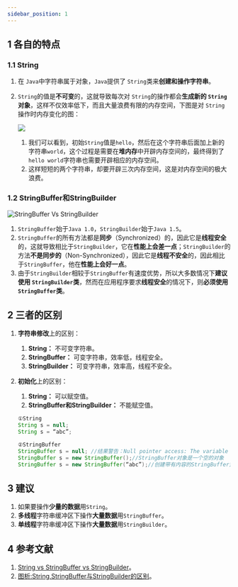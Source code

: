 ```yaml
---
sidebar_position: 1
---
```


## 1 各自的特点

### 1.1 String

1. 在 `Java`中字符串属于对象，`Java`提供了 `String`类来**创建和操作字符串**。
2. `String`的值是**不可变**的，这就导致每次对 `String`的操作都会**生成新的 `String`对象**，这样不仅效率低下，而且大量浪费有限的内存空间，下图是对 `String`操作时内存变化的图：

   ![](https://ricear.com/media/202105//1621914583.6706944.png)

   1. 我们可以看到，初始`String`值是`hello`，然后在这个字符串后面加上新的字符串`world`，这个过程是需要在**堆内存**中开辟内存空间的，最终得到了`hello world`字符串也需要开辟相应的内存空间。
   2. 这样短短的两个字符串，却要开辟三次内存空间，这是对内存空间的极大浪费。

### 1.2 StringBuffer和StringBuilder

![StringBuffer Vs StringBuilder](https://ricear.com/media/202105//1621914583.7803657.png)

1. `StringBuffer`始于`Java 1.0`，`StringBuilder`始于`Java 1.5`。
2. `StringBuffer`的所有方法都是**同步**（Synchronized）的，因此它是**线程安全**的，这就导致相比于`StringBuilder`，它在**性能上会差一点**；`StringBuilder`的方法**不是同步的**（Non-Synchronized），因此它是**线程不安全**的，因此相比于`StringBuffer`，他在**性能上会好一点**。
3. 由于`StringBuilder`相较于`StringBuffer`有速度优势，所以大多数情况下**建议使用 `StringBuilder`类**，然而在应用程序要求**线程安全**的情况下，则**必须使用 `StringBuffer`类**。

## 2 三者的区别

1. **字符串修改**上的区别：

   1. **String：** 不可变字符串。
   2. **StringBuffer：** 可变字符串，效率低，线程安全。
   3. **StringBuilder：** 可变字符串，效率高，线程不安全。
2. **初始化**上的区别：

   1. **String：** 可以赋空值。
   2. **StringBuffer和StringBuilder：** 不能赋空值。

   ```java
   ①String
   String s = null;   
   String s = “abc”;   

   ②StringBuffer
   StringBuffer s = null; //结果警告：Null pointer access: The variable result can only be null at this location
   StringBuffer s = new StringBuffer();//StringBuffer对象是一个空的对象
   StringBuffer s = new StringBuffer(“abc”);//创建带有内容的StringBuffer对象,对象的内容就是字符串”
   ```

## 3 建议

1. 如果要操作**少量的数据**用`String`。
2. **多线程**字符串缓冲区下操作**大量数据**用`StringBuffer`。
3. **单线程**字符串缓冲区下操作**大量数据**用`StringBuilder`。

## 4 参考文献

1. [String vs StringBuffer vs StringBuilder](https://www.journaldev.com/538/string-vs-stringbuffer-vs-stringbuilder)。
2. [图析:String,StringBuffer与StringBuilder的区别](https://blog.csdn.net/weixin_41101173/article/details/79677982)。
